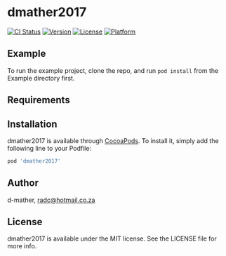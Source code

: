 # dmather2017

[![CI Status](http://img.shields.io/travis/d-mather/dmather2017.svg?style=flat)](https://travis-ci.org/d-mather/dmather2017)
[![Version](https://img.shields.io/cocoapods/v/dmather2017.svg?style=flat)](http://cocoapods.org/pods/dmather2017)
[![License](https://img.shields.io/cocoapods/l/dmather2017.svg?style=flat)](http://cocoapods.org/pods/dmather2017)
[![Platform](https://img.shields.io/cocoapods/p/dmather2017.svg?style=flat)](http://cocoapods.org/pods/dmather2017)

## Example

To run the example project, clone the repo, and run `pod install` from the Example directory first.

## Requirements

## Installation

dmather2017 is available through [CocoaPods](http://cocoapods.org). To install
it, simply add the following line to your Podfile:

```ruby
pod 'dmather2017'
```

## Author

d-mather, radc@hotmail.co.za

## License

dmather2017 is available under the MIT license. See the LICENSE file for more info.
